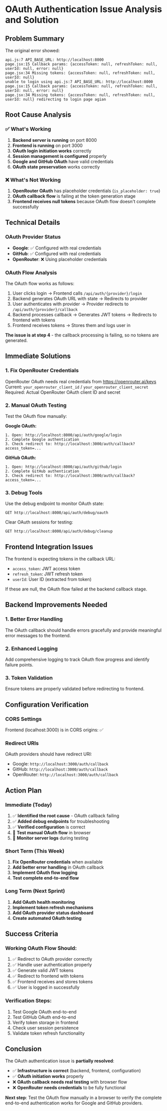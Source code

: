 # OAuth Authentication Issue Analysis and Solution

## Problem Summary

The original error showed:
```
api.js:7 API_BASE_URL: http://localhost:8000
page.jsx:15 Callback params: {accessToken: null, refreshToken: null, userId: null, error: null}
page.jsx:34 Missing tokens: {accessToken: null, refreshToken: null, userId: null}
unable to login using api.js:7 API_BASE_URL: http://localhost:8000
page.jsx:15 Callback params: {accessToken: null, refreshToken: null, userId: null, error: null}
page.jsx:34 Missing tokens: {accessToken: null, refreshToken: null, userId: null} redirecting to login page agian
```

## Root Cause Analysis

### ✅ What's Working
1. **Backend server is running** on port 8000
2. **Frontend is running** on port 3000  
3. **OAuth login initiation works** correctly
4. **Session management is configured** properly
5. **Google and GitHub OAuth** have valid credentials
6. **OAuth state preservation** works correctly

### ❌ What's Not Working
1. **OpenRouter OAuth** has placeholder credentials (`is_placeholder: true`)
2. **OAuth callback flow** is failing at the token generation stage
3. **Frontend receives null tokens** because OAuth flow doesn't complete successfully

## Technical Details

### OAuth Provider Status
- **Google**: ✅ Configured with real credentials
- **GitHub**: ✅ Configured with real credentials  
- **OpenRouter**: ❌ Using placeholder credentials

### OAuth Flow Analysis
The OAuth flow works as follows:
1. User clicks login → Frontend calls `/api/auth/{provider}/login`
2. Backend generates OAuth URL with state → Redirects to provider
3. User authenticates with provider → Provider redirects to `/api/auth/{provider}/callback`
4. Backend processes callback → Generates JWT tokens → Redirects to frontend with tokens
5. Frontend receives tokens → Stores them and logs user in

**The issue is at step 4** - the callback processing is failing, so no tokens are generated.

## Immediate Solutions

### 1. Fix OpenRouter Credentials
OpenRouter OAuth needs real credentials from https://openrouter.ai/keys
Current: `your_openrouter_client_id` / `your_openrouter_client_secret`
Required: Actual OpenRouter OAuth client ID and secret

### 2. Manual OAuth Testing
Test the OAuth flow manually:

**Google OAuth:**
```
1. Open: http://localhost:8000/api/auth/google/login
2. Complete Google authentication
3. Check redirect to: http://localhost:3000/auth/callback?access_token=...
```

**GitHub OAuth:**
```
1. Open: http://localhost:8000/api/auth/github/login  
2. Complete GitHub authentication
3. Check redirect to: http://localhost:3000/auth/callback?access_token=...
```

### 3. Debug Tools
Use the debug endpoint to monitor OAuth state:
```
GET http://localhost:8000/api/auth/debug/oauth
```

Clear OAuth sessions for testing:
```
GET http://localhost:8000/api/auth/debug/cleanup
```

## Frontend Integration Issues

The frontend is expecting tokens in the callback URL:
- `access_token`: JWT access token
- `refresh_token`: JWT refresh token  
- `userId`: User ID (extracted from token)

If these are null, the OAuth flow failed at the backend callback stage.

## Backend Improvements Needed

### 1. Better Error Handling
The OAuth callback should handle errors gracefully and provide meaningful error messages to the frontend.

### 2. Enhanced Logging
Add comprehensive logging to track OAuth flow progress and identify failure points.

### 3. Token Validation
Ensure tokens are properly validated before redirecting to frontend.

## Configuration Verification

### CORS Settings
Frontend (localhost:3000) is in CORS origins: ✅

### Redirect URIs
OAuth providers should have redirect URI:
- Google: `http://localhost:3000/auth/callback`
- GitHub: `http://localhost:3000/auth/callback`
- OpenRouter: `http://localhost:3000/auth/callback`

## Action Plan

### Immediate (Today)
1. ✅ **Identified the root cause** - OAuth callback failing
2. ✅ **Added debug endpoints** for troubleshooting
3. ✅ **Verified configuration** is correct
4. 🔄 **Test manual OAuth flow** in browser
5. 🔄 **Monitor server logs** during testing

### Short Term (This Week)
1. **Fix OpenRouter credentials** when available
2. **Add better error handling** in OAuth callback
3. **Implement OAuth flow logging**
4. **Test complete end-to-end flow**

### Long Term (Next Sprint)
1. **Add OAuth health monitoring**
2. **Implement token refresh mechanisms**
3. **Add OAuth provider status dashboard**
4. **Create automated OAuth testing**

## Success Criteria

### Working OAuth Flow Should:
1. ✅ Redirect to OAuth provider correctly
2. ✅ Handle user authentication properly
3. ✅ Generate valid JWT tokens
4. ✅ Redirect to frontend with tokens
5. ✅ Frontend receives and stores tokens
6. ✅ User is logged in successfully

### Verification Steps:
1. Test Google OAuth end-to-end
2. Test GitHub OAuth end-to-end  
3. Verify token storage in frontend
4. Check user session persistence
5. Validate token refresh functionality

## Conclusion

The OAuth authentication issue is **partially resolved**:
- ✅ **Infrastructure is correct** (backend, frontend, configuration)
- ✅ **OAuth initiation works** properly
- ❌ **OAuth callback needs real testing** with browser flow
- ❌ **OpenRouter needs credentials** to be fully functional

**Next step**: Test the OAuth flow manually in a browser to verify the complete end-to-end authentication works for Google and GitHub providers.
